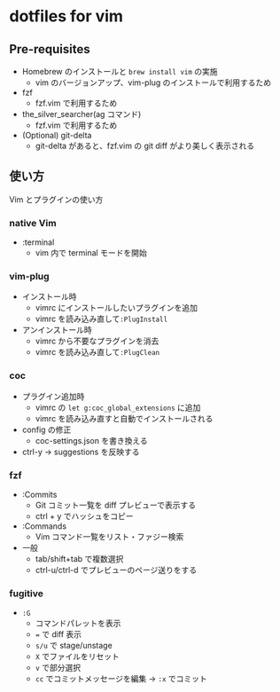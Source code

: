 # dotfiles for vim

## Pre-requisites

- Homebrew のインストールと `brew install vim` の実施
  - vim のバージョンアップ、vim-plug のインストールで利用するため
- fzf
  - fzf.vim で利用するため
- the_silver_searcher(ag コマンド)
  - fzf.vim で利用するため
- (Optional) git-delta
  - git-delta があると、fzf.vim の git diff がより美しく表示される

## 使い方

Vim とプラグインの使い方

### native Vim

- :terminal
  - vim 内で terminal モードを開始

### vim-plug

- インストール時
  - vimrc にインストールしたいプラグインを追加
  - vimrc を読み込み直して`:PlugInstall`
- アンインストール時
  - vimrc から不要なプラグインを消去
  - vimrc を読み込み直して`:PlugClean`

### coc

- プラグイン追加時
  - vimrc の `let g:coc_global_extensions` に追加
  - vimrc を読み込み直すと自動でインストールされる
- config の修正
  - coc-settings.json を書き換える
- ctrl-y → suggestions を反映する

### fzf

- :Commits
  - Git コミット一覧を diff プレビューで表示する
  - ctrl + y でハッシュをコピー
- :Commands
  - Vim コマンド一覧をリスト・ファジー検索
- 一般
  - tab/shift+tab で複数選択
  - ctrl-u/ctrl-d でプレビューのページ送りをする

### fugitive

- `:G`
  - コマンドパレットを表示
  - `=` で diff 表示
  - `s/u` で stage/unstage
  - `X` でファイルをリセット
  - `v` で部分選択
  - `cc` でコミットメッセージを編集 -> `:x` でコミット
